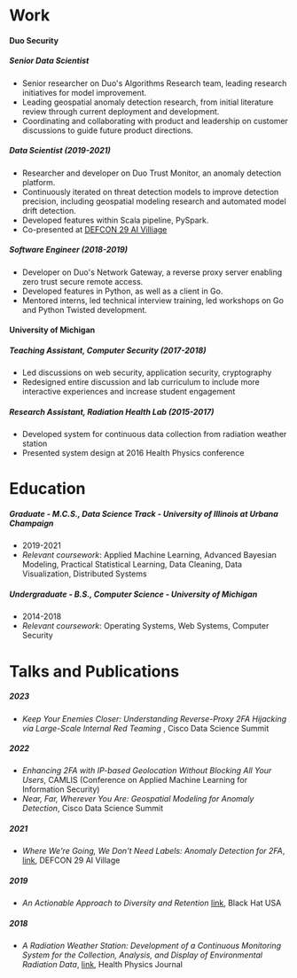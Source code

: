 # Work
#### Duo Security
##### Senior Data Scientist
* Senior researcher on Duo's Algorithms Research team, leading research initiatives for model improvement.
* Leading geospatial anomaly detection research, from initial literature review through current deployment and development.
* Coordinating and collaborating with product and leadership on customer discussions to guide future product directions.

##### Data Scientist (2019-2021)
* Researcher and developer on Duo Trust Monitor, an anomaly detection platform.
* Continuously iterated on threat detection models to improve detection precision, including geospatial modeling research and automated model drift detection.
* Developed features within Scala pipeline, PySpark.
* Co-presented at [DEFCON 29 AI Villiage](https://youtu.be/Kh9cKJGA5DM)
 
##### Software Engineer (2018-2019)
* Developer on Duo's Network Gateway, a reverse proxy server enabling zero trust secure remote access.
* Developed features in Python, as well as a client in Go. 
* Mentored interns, led technical interview training, led workshops on Go and Python Twisted development.

#### University of Michigan
##### Teaching Assistant, Computer Security (2017-2018)
* Led discussions on web security, application security, cryptography
* Redesigned entire discussion and lab curriculum to include more interactive experiences and increase student engagement

##### Research Assistant, Radiation Health Lab (2015-2017)
* Developed system for continuous data collection from radiation weather station
* Presented system design at 2016 Health Physics conference

# Education
##### Graduate - M.C.S., Data Science Track - _University of Illinois at Urbana Champaign_
* 2019-2021
* _Relevant coursework_: Applied Machine Learning, Advanced Bayesian Modeling, Practical Statistical Learning, Data Cleaning, Data Visualization, Distributed Systems
##### Undergraduate - B.S., Computer Science - _University of Michigan_
* 2014-2018
* _Relevant coursework_: Operating Systems, Web Systems, Computer Security

# Talks and Publications
##### 2023
* _Keep Your Enemies Closer: Understanding Reverse-Proxy 2FA Hijacking via Large-Scale Internal Red Teaming_ , Cisco Data Science Summit
##### 2022 
* _Enhancing 2FA with IP-based Geolocation Without Blocking All Your Users_, CAMLIS (Conference on Applied Machine Learning for Information Security)
* _Near, Far, Wherever You Are: Geospatial Modeling for Anomaly Detection_, Cisco Data Science Summit
##### 2021
* _Where We're Going, We Don't Need Labels: Anomaly Detection for 2FA_, [link](https://youtu.be/Kh9cKJGA5DM), DEFCON 29 AI Village
##### 2019
* _An Actionable Approach to Diversity and Retention_ [link](https://www.youtube.com/watch?v=Te5ICgG1M78), Black Hat USA
##### 2018
* _A Radiation Weather Station: Development of a Continuous Monitoring System for the Collection, Analysis, and Display of Environmental Radiation Data_, [link](https://pubmed.ncbi.nlm.nih.gov/30260849/), Health Physics Journal 

